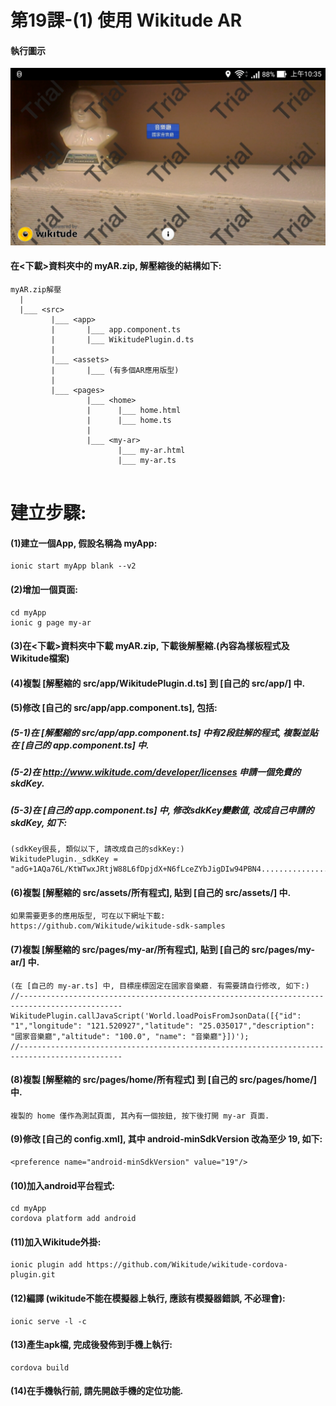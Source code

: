 # 第19課-(1) 使用 Wikitude AR


#### 執行圖示
![GitHub Logo](/images/fig19-01.jpg)



#### 在<下載>資料夾中的 myAR.zip, 解壓縮後的結構如下:
```
myAR.zip解壓
  |
  |___ <src>    
         |___ <app>   
         |       |___ app.component.ts                  
         |       |___ WikitudePlugin.d.ts  
         | 
         |___ <assets>  
         |       |___ (有多個AR應用版型)
         |
         |___ <pages>   
                 |___ <home> 
                 |      |___ home.html 
                 |      |___ home.ts   
                 |       
                 |___ <my-ar> 
                        |___ my-ar.html 
                        |___ my-ar.ts                                
                            
```

# 建立步驟:


#### (1)建立一個App, 假設名稱為 myApp:
```
ionic start myApp blank --v2
```


#### (2)增加一個頁面:
```
cd myApp
ionic g page my-ar
```


#### (3)在<下載>資料夾中下載 myAR.zip, 下載後解壓縮.(內容為樣板程式及Wikitude檔案)


#### (4)複製 [解壓縮的 src/app/WikitudePlugin.d.ts] 到 [自己的 src/app/] 中.


#### (5)修改 [自己的 src/app/app.component.ts], 包括:

##### (5-1)在 [解壓縮的 src/app/app.component.ts] 中有2段註解的程式, 複製並貼在 [自己的 app.component.ts] 中.
##### (5-2)在 http://www.wikitude.com/developer/licenses 申請一個免費的skdKey.
##### (5-3)在 [自己的 app.component.ts] 中, 修改sdkKey變數值, 改成自己申請的skdKey, 如下:
```
(sdkKey很長, 類似以下, 請改成自己的sdkKey:)
WikitudePlugin._sdkKey = "adG+1AQa76L/KtWTwxJRtjW88L6fDpjdX+N6fLceZYbJigDIw94PBN4.......................DgEaR6gGFOOBEZ2QFeYZ5pEGHp60="
```


#### (6)複製 [解壓縮的 src/assets/所有程式], 貼到 [自己的 src/assets/] 中.
```
如果需要更多的應用版型, 可在以下網址下載:
https://github.com/Wikitude/wikitude-sdk-samples
```

#### (7)複製 [解壓縮的 src/pages/my-ar/所有程式], 貼到 [自己的 src/pages/my-ar/] 中.
```
(在 [自己的 my-ar.ts] 中, 目標座標固定在國家音樂廳. 有需要請自行修改, 如下:)
//---------------------------------------------------------------------------------------------
WikitudePlugin.callJavaScript('World.loadPoisFromJsonData([{"id": "1","longitude": "121.520927","latitude": "25.035017","description": "國家音樂廳","altitude": "100.0", "name": "音樂廳"}])');
//---------------------------------------------------------------------------------------------
```


#### (8)複製 [解壓縮的 src/pages/home/所有程式] 到 [自己的 src/pages/home/] 中.
```
複製的 home 僅作為測試頁面, 其內有一個按鈕, 按下後打開 my-ar 頁面.
```

#### (9)修改 [自己的 config.xml], 其中 android-minSdkVersion 改為至少 19, 如下:
```
<preference name="android-minSdkVersion" value="19"/>
```


#### (10)加入android平台程式:
```
cd myApp
cordova platform add android
```

#### (11)加入Wikitude外掛:
```
ionic plugin add https://github.com/Wikitude/wikitude-cordova-plugin.git
```

#### (12)編譯 (wikitude不能在模擬器上執行, 應該有模擬器錯誤, 不必理會):
```
ionic serve -l -c
```


#### (13)產生apk檔, 完成後發佈到手機上執行:
```
cordova build
```

#### (14)在手機執行前, 請先開啟手機的定位功能.

